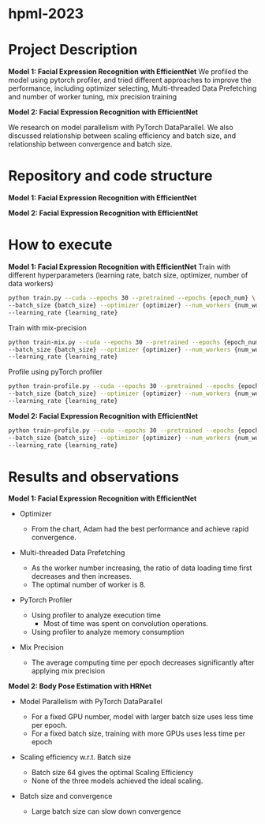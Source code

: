# hpml-2023
# Project Description

**Model 1: Facial Expression Recognition with EfficientNet**
We profiled the model using pytorch profiler, and tried different approaches to improve the performance, including optimizer selecting, Multi-threaded Data Prefetching and number of worker tuning, mix precision training


**Model 2: Facial Expression Recognition with EfficientNet**

We research on model parallelism with PyTorch DataParallel. We also discussed relationship between scaling efficiency and batch size, and relationship between convergence and batch size.


# Repository and code structure

**Model 1: Facial Expression Recognition with EfficientNet**



**Model 2: Facial Expression Recognition with EfficientNet**

# How to execute

**Model 1: Facial Expression Recognition with EfficientNet**
Train with different hyperparameters (learning rate, batch size, optimizer, number of data workers)

```sh
python train.py --cuda --epochs 30 --pretrained --epochs {epoch_num} \
--batch_size {batch_size} --optimizer {optimizer} --num_workers {num_workers} \
--learning_rate {learning_rate}
```

Train with mix-precision

```sh
python train-mix.py --cuda --epochs 30 --pretrained --epochs {epoch_num} \
--batch_size {batch_size} --optimizer {optimizer} --num_workers {num_workers} \
--learning_rate {learning_rate}
```

Profile using pyTorch profiler

```sh
python train-profile.py --cuda --epochs 30 --pretrained --epochs {epoch_num} \
--batch_size {batch_size} --optimizer {optimizer} --num_workers {num_workers} \
--learning_rate {learning_rate}
```

**Model 2: Facial Expression Recognition with EfficientNet**

```sh
python train-profile.py --cuda --epochs 30 --pretrained --epochs {epoch_num} \
--batch_size {batch_size} --optimizer {optimizer} --num_workers {num_workers} \
--learning_rate {learning_rate}
```

# Results and observations

**Model 1: Facial Expression Recognition with EfficientNet**

* Optimizer
  
  * From the chart, Adam had the best performance and achieve rapid convergence.
* Multi-threaded Data Prefetching
  
  * As the worker number increasing, the ratio of data loading time first decreases and then increases.
  * The optimal number of worker is 8.
* PyTorch Profiler
  
  * Using profiler to analyze execution time
    * Most of time was spent on convolution operations.
  * Using profiler to analyze memory consumption
* Mix Precision
  
  * The average computing time per epoch decreases significantly after applying mix precision

**Model 2: Body Pose Estimation with HRNet**

* Model Parallelism with PyTorch DataParallel
  
  * For a fixed GPU number, model with larger batch size uses less time per epoch.
  * For a fixed batch size, training with more GPUs uses less time per epoch
* Scaling efficiency w.r.t. Batch size
  
  * Batch size 64 gives the optimal Scaling Efficiency
  * None of the three models achieved the ideal scaling.
* Batch size and convergence
  
  * Large batch size can slow down convergence
